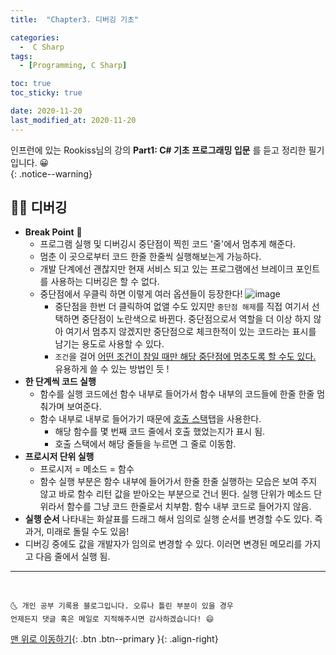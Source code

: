 ```yaml
---
title:  "Chapter3. 디버깅 기초" 

categories:
  -  C Sharp
tags:
  - [Programming, C Sharp]

toc: true
toc_sticky: true

date: 2020-11-20
last_modified_at: 2020-11-20
---
```


인프런에 있는 Rookiss님의 강의 **Part1: C# 기초 프로그래밍 입문** 를 듣고 정리한 필기입니다. 😀  
{: .notice--warning}
 

## 👱‍♀️ 디버깅

- **Break Point** 🔴
  - 프로그램 실행 및 디버깅시 중단점이 찍힌 코드 '줄'에서 멈추게 해준다.
  - 멈춘 이 곳으로부터 코드 한줄 한줄씩 실행해보는게 가능하다.
  - 개발 단계에선 괜찮지만 현재 서비스 되고 있는 프로그램에선 브레이크 포인트를 사용하는 디버깅은 할 수 없다. 
  - 중단점에서 우클릭 하면 이렇게 여러 옵션들이 등장한다! 
    ![image](https://user-images.githubusercontent.com/42318591/99794880-332e4780-2b6e-11eb-8b4b-1379c7cb9dc0.png)
    - 중단점을 한번 더 클릭하여 없앨 수도 있지만 `중단점 해제`를 직접 여기서 선택하면 중단점이 노란색으로 바뀐다. 중단점으로서 역할을 더 이상 하지 않아 여기서 멈추지 않겠지만 중단점으로 체크한적이 있는 코드라는 표시를 남기는 용도로 사용할 수 있다.
    - `조건`을 걸어 <u>어떤 조건이 참일 때만 해당 중단점에 멈추도록 할 수도 있다.</u> 유용하게 쓸 수 있는 방법인 듯 !
- **한 단계씩 코드 실행**
  - 함수를 실행 코드에선 함수 내부로 들어가서 함수 내부의 코드들에 한줄 한줄 멈춰가며 보여준다.
  - 함수 내부로 내부로 들어가기 때문에 <u>호출 스택</u>탭을 사용한다.
    - 해당 함수를 몇 번째 코드 줄에서 호출 했었는지가 표시 됨.
    - 호출 스택에서 해당 줄들을 누르면 그 줄로 이동함.
- **프로시저 단위 실행**
  - 프로시저 = 메소드 = 함수
  - 함수 실행 부분은 함수 내부에 들어가서 한줄 한줄 실행하는 모습은 보여 주지 않고 바로 함수 리턴 값을 받아오는 부분으로 건너 뛴다. 실행 단위가 메소드 단위라서 함수를 그냥 코드 한줄로서 치부함. 함수 내부 코드로 들어가지 않음.
- **실행 순서** 나타내는 화살표를 드래그 해서 임의로 실행 순서를 변경할 수도 있다. 즉 과거, 미래로 돌릴 수도 있음!
- 디버깅 중에도 값을 개발자가 임의로 변경할 수 있다. 이러면 변경된 메모리를 가지고 다음 줄에서 실행 됨.


***
<br>

    🌜 개인 공부 기록용 블로그입니다. 오류나 틀린 부분이 있을 경우 
    언제든지 댓글 혹은 메일로 지적해주시면 감사하겠습니다! 😄

[맨 위로 이동하기](#){: .btn .btn--primary }{: .align-right}